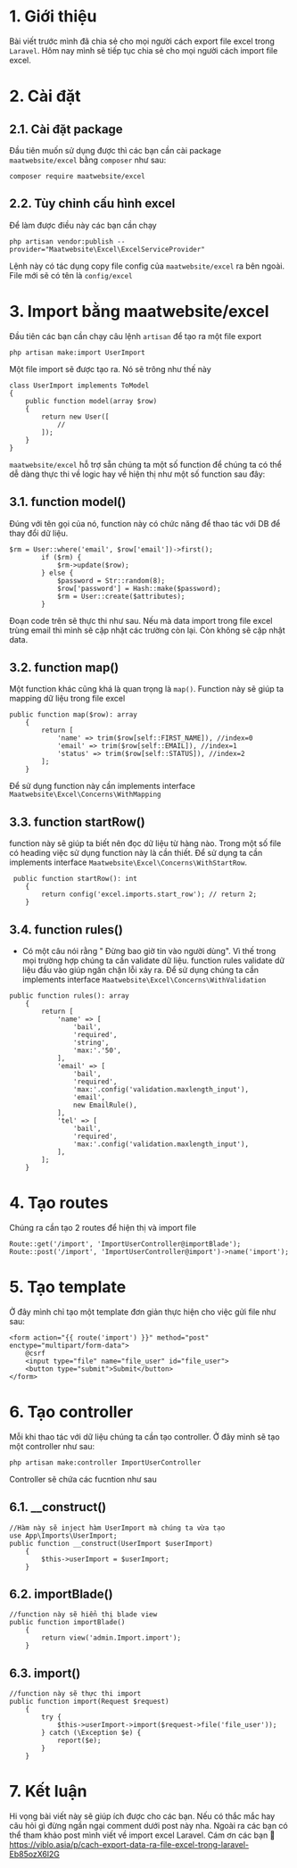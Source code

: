 # 1. Giới thiệu
Bài viết trước mình đã chia sẻ cho mọi người cách export file excel trong `Laravel`. Hôm nay mình sẽ tiếp tục chia sẻ cho mọi người cách import file excel.
# 2. Cài đặt
## 2.1. Cài đặt package
Đầu tiên muốn sử dụng được thì các bạn cần cài package `maatwebsite/excel` bằng `composer` như sau:
```
composer require maatwebsite/excel
```
## 2.2. Tùy chỉnh cấu hình excel
Để làm được điều này các bạn cần chạy
```
php artisan vendor:publish --provider="Maatwebsite\Excel\ExcelServiceProvider"
```
Lệnh này có tác dụng copy file config của `maatwebsite/excel` ra bên ngoài. File mới sẽ có tên là `config/excel`
# 3. Import bằng maatwebsite/excel
Đầu tiên các bạn cần chạy câu lệnh `artisan` để tạo ra một file export
```
php artisan make:import UserImport
```
Một file import sẽ được tạo ra. Nó sẽ trông như thế này
```
class UserImport implements ToModel
{
    public function model(array $row)
    {
        return new User([
            //
        ]);
    }
}
```
`maatwebsite/excel` hỗ trợ sẵn chúng ta một số function để chúng ta có thể dễ dàng thực thi về logic hay về hiện thị như một số function sau đây:
## 3.1. function model()
Đúng với tên gọi của nó, function này có chức năng để thao tác với DB để thay đổi dữ liệu.
```
$rm = User::where('email', $row['email'])->first();
        if ($rm) {
            $rm->update($row);
        } else {
            $password = Str::random(8);
            $row['password'] = Hash::make($password);
            $rm = User::create($attributes);
        }
```
Đoạn code trên sẽ thực thi như sau. Nếu mà data import trong file excel trùng email thì mình sẽ cập nhật các trường còn lại. Còn không sẽ cập nhật data.
## 3.2. function map()
Một function khác cũng khá là quan trọng là `map()`. Function này sẽ giúp ta mapping dữ liệu trong file excel
```
public function map($row): array
    {
        return [
            'name' => trim($row[self::FIRST_NAME]), //index=0
            'email' => trim($row[self::EMAIL]), //index=1
            'status' => trim($row[self::STATUS]), //index=2
        ];
    }
```
Để sử dụng function này cần implements interface `Maatwebsite\Excel\Concerns\WithMapping`
## 3.3. function startRow()
function này sẽ giúp ta biết nên đọc dữ liệu từ hàng nào. Trong một số file có heading việc sử dụng function này là cần thiết. Để sử dụng ta cần implements interface `Maatwebsite\Excel\Concerns\WithStartRow`.
```
 public function startRow(): int
    {
        return config('excel.imports.start_row'); // return 2;
    }
```
## 3.4. function rules()
- Có một câu nói rằng " Đừng bao giờ tin vào người dùng". Vì thế trong mọi trường hợp chúng ta cần validate dữ liệu. function rules validate dữ liệu đầu vào giúp ngăn chặn lỗi xảy ra. Để sử dụng chúng ta cần implements interface `Maatwebsite\Excel\Concerns\WithValidation`
```
public function rules(): array
    {
        return [
            'name' => [
                'bail',
                'required',
                'string',
                'max:'.'50',
            ],
            'email' => [
                'bail',
                'required',
                'max:'.config('validation.maxlength_input'),
                'email',
                new EmailRule(),
            ],
            'tel' => [
                'bail',
                'required',
                'max:'.config('validation.maxlength_input'),
            ],
        ];
    }
```
# 4. Tạo routes
Chúng ra cần tạo 2 routes để hiện thị và import file
```
Route::get('/import', 'ImportUserController@importBlade');
Route::post('/import', 'ImportUserController@import')->name('import');
```
# 5. Tạo template
Ở đây mình chỉ tạo một template đơn giản thực hiện cho việc gửi file như sau:
```
<form action="{{ route('import') }}" method="post" enctype="multipart/form-data">
    @csrf
    <input type="file" name="file_user" id="file_user">
    <button type="submit">Submit</button>
</form>
```
# 6. Tạo controller
Mỗi khi thao tác với dữ liệu chúng ta cần tạo controller. Ở đây mình sẽ tạo một controller như sau:
```
php artisan make:controller ImportUserController
```
Controller sẽ chứa các fucntion như sau
## 6.1. __construct()
```
//Hàm này sẽ inject hàm UserImport mà chúng ta vừa tạo
use App\Imports\UserImport;
public function __construct(UserImport $userImport)
    {
        $this->userImport = $userImport;
    }
```
## 6.2. importBlade()
```
//function này sẽ hiển thị blade view
public function importBlade()
    {
        return view('admin.Import.import');
    }
```
## 6.3. import()
```
//function này sẽ thực thi import
public function import(Request $request)
    {
        try {
            $this->userImport->import($request->file('file_user'));
        } catch (\Exception $e) {
            report($e);
        }
    }
```
# 7. Kết luận

Hi vọng bài viết này sẽ giúp ích được cho các bạn. Nếu có thắc mắc hay câu hỏi gì đừng ngần ngại comment dưới post này nha. Ngoài ra các bạn có thể tham khảo post mình viết về import excel Laravel. Cám ơn các bạn 🤗
https://viblo.asia/p/cach-export-data-ra-file-excel-trong-laravel-Eb85ozX6l2G